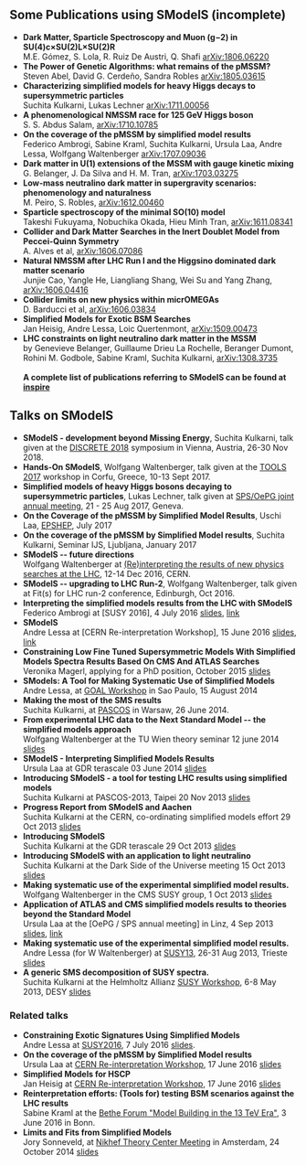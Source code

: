 ## Some Publications using SModelS (incomplete)
* **Dark Matter, Sparticle Spectroscopy and Muon (g−2) in SU(4)c×SU(2)L×SU(2)R**<BR>  M.E. Gómez, S. Lola, R. Ruiz De Austri, Q. Shafi [arXiv:1806.06220](http://arxiv.org/abs/arXiv:1806.06220)
* **The Power of Genetic Algorithms: what remains of the pMSSM?**<BR> Steven Abel, David G. Cerdeño, Sandra Robles [arXiv:1805.03615](http://arxiv.org/abs/arXiv:1805.03615)
* **Characterizing simplified models for heavy Higgs decays to supersymmetric particles** <BR> Suchita Kulkarni, Lukas Lechner [arXiv:1711.00056](http://arxiv.org/abs/arXiv:1711.00056)
* **A phenomenological NMSSM race for 125 GeV Higgs boson** <BR> S. S. Abdus Salam,  [arXiv:1710.10785](https://arxiv.org/abs/1710.10785)
* **On the coverage of the pMSSM by simplified model results** <BR> Federico Ambrogi, Sabine Kraml, Suchita Kulkarni, Ursula Laa, Andre Lessa, Wolfgang Waltenberger [arXiv:1707.09036](http://arxiv.org/abs/arXiv:1707.09036)
* **Dark matter in U(1) extensions of the MSSM with gauge kinetic mixing** <BR> G. Belanger, J. Da Silva and H. M. Tran, [arXiv:1703.03275](https://arxiv.org/abs/1703.03275)
* **Low-mass neutralino dark matter in supergravity scenarios: phenomenology and naturalness**<BR> M. Peiro, S. Robles, [arXiv:1612.00460](https://arxiv.org/abs/1612.00460)
* **Sparticle spectroscopy of the minimal SO(10) model**<BR> Takeshi Fukuyama, Nobuchika Okada, Hieu Minh Tran, [arXiv:1611.08341](https://arxiv.org/abs/1611.08341)
* **Collider and Dark Matter Searches in the Inert Doublet Model from Peccei-Quinn Symmetry** <BR> A. Alves et al,  [arXiv:1606.07086](https://arxiv.org/abs/1606.07086)
* **Natural NMSSM after LHC Run I and the Higgsino dominated dark matter scenario** <BR> Junjie Cao, Yangle He, Liangliang Shang, Wei Su and Yang Zhang, [arXiv:1606.04416](https://arxiv.org/abs/1606.04416)
* **Collider limits on new physics within micrOMEGAs**<BR> D. Barducci et al, [arXiv:1606.03834](https://arxiv.org/abs/1606.03834)
* **Simplified Models for Exotic BSM Searches** <BR>  Jan Heisig, Andre Lessa, Loic Quertenmont, [arXiv:1509.00473](http://arxiv.org/abs/arXiv:1509.00473)
* **LHC constraints on light neutralino dark matter in the MSSM** <BR>  by Genevieve Belanger, Guillaume Drieu La Rochelle, Beranger Dumont, Rohini M. Godbole, Sabine Kraml, Suchita Kulkarni, [arXiv:1308.3735](http://arxiv.org/abs/arXiv:1308.3735)
<BR><BR>**A complete list of publications referring to SModelS can be found at [inspire](http://inspirehep.net/search?ln=en&p=refersto%3Arecid%3A1269436&sf=earliestdate)**
## Talks on SModelS
* **SModelS - development beyond Missing Energy**, Suchita Kulkarni, talk given at the [DISCRETE 2018](https://www.discrete2018.at/) symposium in Vienna, Austria, 26-30 Nov 2018.
* **Hands-On SModelS**, Wolfgang Waltenberger, talk given at the [TOOLS 2017](https://indico.cern.ch/event/629037/) workshop in Corfu, Greece, 10-13 Sept 2017.
* **Simplified models of heavy Higgs bosons decaying to supersymmetric particles**, Lukas Lechner, talk given at [SPS/OePG joint annual meeting](http://www.sps.ch/events/gemeinsame-jahrestagung-2017/), 21 - 25 Aug 2017, Geneva.
* **On the Coverage of the pMSSM by Simplified Model Results**, Uschi Laa, [EPSHEP](https://indico.cern.ch/event/466934/contributions/2588477/), July 2017
* **On the coverage of the pMSSM by Simplified Model results**, Suchita Kulkarni, Seminar IJS, Ljubljana, January 2017
* **SModelS -- future directions**<BR>Wolfgang Waltenberger at [(Re)interpreting the results of new physics searches at the LHC](https://indico.cern.ch/event/571190/), 12-14 Dec 2016, CERN.
* **SModelS -- upgrading to LHC Run-2**, Wolfgang Waltenberger, talk given at Fit(s) for LHC run-2 conference, Edinburgh, Oct 2016.
* **Interpreting the simplified models results from the LHC with SModelS**<BR> Federico Ambrogi at [SUSY 2016], 4 July 2016 [slides](../attachments/FedericoA_SModelS_SUSY2016.pdf), [link](https://indico.cern.ch/event/443176/)
* **SModelS**<BR>Andre Lessa at [CERN Re-interpretation Workshop], 15 June 2016 [slides](../attachments/interpretation.pdf), [link](https://indico.cern.ch/event/525142/)
* **Constraining Low Fine Tuned Supersymmetric Models With Simplified Models Spectra Results Based On CMS And ATLAS Searches**<BR>Veronika Magerl, applying for a PhD position, October 2015 [slides](../attachments/presentation_Veronika_Magerl.pdf)
* **SModels: A Tool for Making Systematic Use of Simplified Models**<BR> Andre Lessa, at [GOAL Workshop](http://www.ictp-saifr.org/?page_id=5313) in Sao Paulo, 15 August 2014
* **Making the most of the SMS results**<BR>Suchita Kulkarni, at [PASCOS](http://indico.fuw.edu.pl/contributionDisplay.py?sessionId=53&contribId=235&confId=0) in Warsaw, 26 June 2014.
* **From experimental LHC data to the Next Standard Model -- the simplified models approach**<BR>Wolfgang Waltenberger at the TU Wien theory seminar 12 june 2014 [slides](http://www.hephy.at/user/walten/grumi_seminar.pdf)
* **SModelS - Interpreting Simplified Models Results**<BR>Ursula Laa at GDR terascale 03 June 2014 [slides](https://indico.in2p3.fr/getFile.py/access?contribId=10&sessionId=4&resId=0&materialId=slides&confId=8565)
* **Introducing SModelS - a tool for testing LHC results using simplified  models**<BR>Suchita Kulkarni at PASCOS-2013, Taipei 20 Nov 2013 [slides](../attachments/Kulkarni_PASCOS.pdf)
* **Progress Report from SModelS and Aachen**<BR>Suchita Kulkarni at the CERN, co-ordinating simplified models effort 29 Oct 2013 [slides](../attachments/Kulkarni_CERN.pdf)
* **Introducing SModelS**<BR>Suchita Kulkarni at the GDR terascale 29 Oct 2013 [slides](../attachments/Kulkarni_Annecy.pdf)
* **Introducing SModelS with an application to light neutralino**<BR>Suchita Kulkarni at the Dark Side of the Universe meeting 15 Oct 2013 [slides](../attachments/Kulkarni_DSU.pdf)
* **Making systematic use of the experimental simplified model results.**<BR>Wolfgang Waltenberger in the CMS SUSY group, 1 Oct 2013 [slides](../attachments/susypag.pdf)
* **Application of ATLAS and CMS simplified models results to theories beyond the Standard Model**<BR>Ursula Laa at the [OePG / SPS annual meeting] in Linz, 4 Sep 2013 [slides](../attachments/uschi_oepg2013.pdf), [link](http://www.oepg.at/index.php?item=156&lang=en)
* **Making systematic use of the experimental simplified model results.** <BR> Andre Lessa (for W Waltenberger) at [SUSY13](http://susy2013.ictp.it), 26-31 Aug 2013, Trieste [slides](http://susy2013.ictp.it/lecturenotes/01_Monday/SUSY_Phenomenology/Lessa.pdf)
* **A generic SMS decomposition of SUSY spectra.** <BR> Suchita Kulkarni at the Helmholtz Allianz [SUSY Workshop](https://indico.desy.de/conferenceDisplay.py?confId=7204), 6-8 May 2013, DESY [slides](https://indico.desy.de/getFile.py/access?contribId=27&sessionId=3&resId=0&materialId=slides&confId=7204)
### Related talks
* **Constraining Exotic Signatures Using Simplified Models**<BR> Andre Lessa at [SUSY2016](https://indico.cern.ch/event/443176/), 7 July 2016 [slides](../attachments/susy2016.pdf).
* **On the coverage of the pMSSM by Simplified Model results**<BR> Ursula Laa at  [CERN Re-interpretation Workshop](https://indico.cern.ch/event/525142/), 17 June 2016 [slides](../attachments/reinterpretation_LAA.pdf)
* **Simplified Models for HSCP**<BR> Jan Heisig at [CERN Re-interpretation Workshop](https://indico.cern.ch/event/525142/), 17 June 2016 [slides](../attachments/Heisig_HSCP_SMS_CERN.pdf)
* **Reinterpretation efforts: (Tools for) testing BSM scenarios against the LHC results**<BR>Sabine Kraml at the [Bethe Forum "Model Building in the 13 TeV Era"](https://indico.desy.de/conferenceDisplay.py?confid=13792), 3 June 2016 in Bonn.
* **Limits and Fits from Simplified Models**<BR> Jory Sonneveld, at [Nikhef Theory Center Meeting](http://www.nikhef.nl/pub/theory/center.html) in Amsterdam, 24 October 2014 [slides](http://phys.onmybike.nl/sonneveld_nikhef.pdf)
